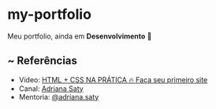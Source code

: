 ﻿# my-portfolio 

<p>Meu portfolio, ainda em <b>Desenvolvimento</b> 🔧</p>

## ~ Referências

<ul>
    <li>Vídeo: <a href="https://www.youtube.com/watch?v=n_Etdr7Dbjs">HTML + CSS NA PRÁTICA 🔥 Faça seu primeiro site </a></li>    
    <li>Canal: <a href="https://www.youtube.com/channel/UCPhVBS-1Uy-wIzj4hmjkcmA">Adriana Saty</a></li>
    <li>Mentoria: <a href="https://www.instagram.com/adriana.saty/">@adriana.saty</a></li>
</ul>
